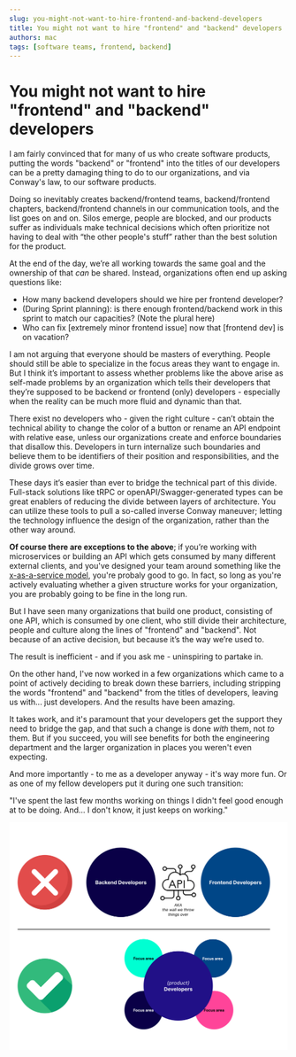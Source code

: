 ```yaml
---
slug: you-might-not-want-to-hire-frontend-and-backend-developers
title: You might not want to hire "frontend" and "backend" developers
authors: mac
tags: [software teams, frontend, backend]
---
```


# You might not want to hire "frontend" and "backend" developers

I am fairly convinced that for many of us who create software products, putting the words "backend" or "frontend" into the titles of our developers can be a pretty damaging thing to do to our organizations, and via Conway's law, to our software products.

Doing so inevitably creates backend/frontend teams, backend/frontend chapters, backend/frontend channels in our communication tools, and the list goes on and on.
Silos emerge, people are blocked, and our products suffer as individuals make technical decisions which often prioritize not having to deal with “the other people's stuff” rather than the best solution for the product.

At the end of the day, we’re all working towards the same goal and the ownership of that _can_ be shared. Instead, organizations often end up asking questions like:

- How many backend developers should we hire per frontend developer?
- (During Sprint planning): is there enough frontend/backend work in this sprint to match our capacities? (Note the plural here)
- Who can fix [extremely minor frontend issue] now that [frontend dev] is on vacation?

I am not arguing that everyone should be masters of everything. People should still be able to specialize in the focus areas they want to engage in. But I think it’s important to assess whether problems like the above arise as self-made problems by an organization which tells their developers that they’re supposed to be backend or frontend (only) developers - especially when the reality can be much more fluid and dynamic than that.

There exist no developers who - given the right culture - can’t obtain the technical ability to change the color of a button or rename an API endpoint with relative ease, unless our organizations create and enforce boundaries that disallow this. Developers in turn internalize such boundaries and believe them to be identifiers of their position and responsibilities, and the divide grows over time.

These days it’s easier than ever to bridge the technical part of this divide. Full-stack solutions like tRPC or openAPI/Swagger-generated types can be great enablers of reducing the divide between layers of architecture. You can utilize these tools to pull a so-called inverse Conway maneuver; letting the technology influence the design of the organization, rather than the other way around.

**Of course there are exceptions to the above**; if you’re working with microservices or building an API which gets consumed by many different external clients, and you've designed your team around something like the [x-as-a-service model](https://teamtopologies.com/key-concepts), you're probaly good to go. In fact, so long as you're actively evaluating whether a given structure works for your organization, you are probably going to be fine in the long run.

But I have seen many organizations that build one product, consisting of one API, which is consumed by one client, who still divide their architecture, people and culture along the lines of "frontend" and "backend".
Not because of an active decision, but because it’s the way we’re used to.

The result is inefficient - and if you ask me - uninspiring to partake in.

On the other hand, I've now worked in a few organizations which came to a point of actively deciding to break down these barriers, including stripping the words "frontend" and "backend" from the titles of developers, leaving us with... just developers. And the results have been amazing.

It takes work, and it's paramount that your developers get the support they need to bridge the gap, and that such a change is done _with_ them, not _to_ them. But if you succeed, you will see benefits for both the engineering department and the larger organization in places you weren't even expecting.

And more importantly - to me as a developer anyway - it's way more fun. Or as one of my fellow developers put it during one such transition:

"I've spent the last few months working on things I didn't feel good enough at to be doing. And... I don't know, it just keeps on working."

!["Product Developers diagram"](/img/frontend-backend-teams.png "Product Developers diagram")
